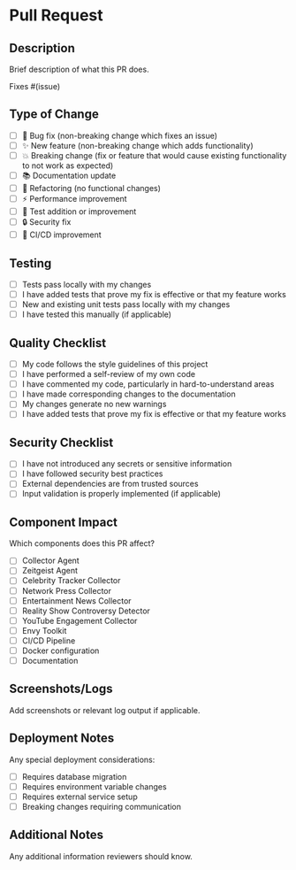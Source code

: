 # Pull Request

## Description

Brief description of what this PR does.

Fixes #(issue)

## Type of Change

- [ ] 🐛 Bug fix (non-breaking change which fixes an issue)
- [ ] ✨ New feature (non-breaking change which adds functionality)
- [ ] 💥 Breaking change (fix or feature that would cause existing functionality to not work as expected)
- [ ] 📚 Documentation update
- [ ] 🔧 Refactoring (no functional changes)
- [ ] ⚡ Performance improvement
- [ ] 🧪 Test addition or improvement
- [ ] 🔒 Security fix
- [ ] 🚀 CI/CD improvement

## Testing

- [ ] Tests pass locally with my changes
- [ ] I have added tests that prove my fix is effective or that my feature works
- [ ] New and existing unit tests pass locally with my changes
- [ ] I have tested this manually (if applicable)

## Quality Checklist

- [ ] My code follows the style guidelines of this project
- [ ] I have performed a self-review of my own code
- [ ] I have commented my code, particularly in hard-to-understand areas
- [ ] I have made corresponding changes to the documentation
- [ ] My changes generate no new warnings
- [ ] I have added tests that prove my fix is effective or that my feature works

## Security Checklist

- [ ] I have not introduced any secrets or sensitive information
- [ ] I have followed security best practices
- [ ] External dependencies are from trusted sources
- [ ] Input validation is properly implemented (if applicable)

## Component Impact

Which components does this PR affect?

- [ ] Collector Agent
- [ ] Zeitgeist Agent  
- [ ] Celebrity Tracker Collector
- [ ] Network Press Collector
- [ ] Entertainment News Collector
- [ ] Reality Show Controversy Detector
- [ ] YouTube Engagement Collector
- [ ] Envy Toolkit
- [ ] CI/CD Pipeline
- [ ] Docker configuration
- [ ] Documentation

## Screenshots/Logs

Add screenshots or relevant log output if applicable.

## Deployment Notes

Any special deployment considerations:

- [ ] Requires database migration
- [ ] Requires environment variable changes
- [ ] Requires external service setup
- [ ] Breaking changes requiring communication

## Additional Notes

Any additional information reviewers should know.